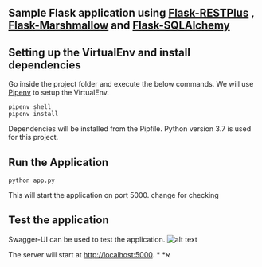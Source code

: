 ## Sample Flask application using [Flask-RESTPlus](https://flask-restplus.readthedocs.io/en/stable/index.html) , [Flask-Marshmallow](https://flask-marshmallow.readthedocs.io/en/latest/) and [Flask-SQLAlchemy](https://flask-sqlalchemy.palletsprojects.com/en/2.x/quickstart/)

## Setting up the VirtualEnv and install dependencies
Go inside the project folder and execute the below commands. We will use [Pipenv](https://pypi.org/project/pipenv/) to setup the VirtualEnv.

```
pipenv shell
pipenv install

```
Dependencies will be installed from the Pipfile. Python version 3.7 is used for this project.

## Run the Application

```
python app.py

```

This will start the application on port 5000.
change for checking
## Test the application

Swagger-UI can be used to test the application.
![alt text](sample-flask-application.png)

The server will start at <http://localhost:5000>.
*
*א
